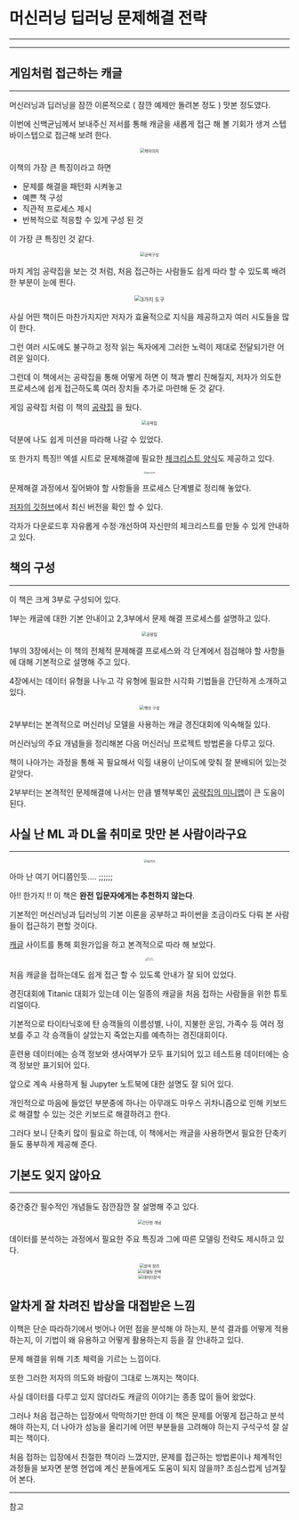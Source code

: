 # 머신러닝 딥러닝 문제해결 전략


---

---

## 게임처럼 접근하는 캐글

---

머신러닝과 딥러닝을 잠깐 이론적으로 ( 잠깐 예제만 돌려본 정도 ) 맛본 정도였다. 

이번에 신백균님께서 보내주신 저서를 통해 캐글을 새롭게 접근 해 볼 기회가 생겨 스텝바이스텝으로 접근해 보려 한다.

<center><img src="https://user-images.githubusercontent.com/10527294/165560381-a126c388-4068-43f5-8200-3534f3d8fa28.png" alt="책이미지" style="zoom:50%;" /></center>

이책의 가장 큰 특징이라고 하면 

- 문제를 해결을 패턴화 시켜놓고
- 예쁜 책 구성
- 직관적 프로세스 제시
- 반복적으로 적응할 수 있게 구성 된 것

이 가장 큰 특징인 것 같다.





<center><img src="https://user-images.githubusercontent.com/10527294/165564378-dccae10d-103a-4be8-8c08-a3274fca5e80.png" alt="공략구성" style="zoom:50%;" /></center>

마치 게임 공략집을 보는 것 처럼, 처음 접근하는 사람들도 쉽게 따라 할 수 있도록 배려한 부분이 눈에 띈다.

<center><img src="https://user-images.githubusercontent.com/10527294/165565332-7f7d909a-47c9-4bc7-be01-9ff27bc1eef0.png" alt="3가지 도구" style="zoom: 67%;" /></center>

사실 어떤 책이든 마찬가지지만 저자가 효율적으로 지식을 제공하고자 여러 시도들을 많이 한다. 

그런 여러 시도에도 불구하고 정작 읽는 독자에게 그러한 노력이 제대로 전달되기란 어려운 일이다. 

그런데 이 책에서는 공략집을 통해 어떻게 하면 이 책과 빨리 진해질지, 저자가 의도한 프로세스에 쉽게 접근하도록 여러 장치들 추가로 마련해 둔 것 같다. 

게임 공략집 처럼 이 책의 [공략집][공략집] 을 뒀다.

<center><img src="https://user-images.githubusercontent.com/10527294/165565853-cccf17b6-efa9-4fa2-8023-1c63120ddf6f.png" alt="공략집" style="zoom:50%;" /></center>

덕분에 나도 쉽게 미션을 따라해 나갈 수 있었다.

또 한가지 특징!! 엑셀 시트로 문제해결에 필요한 [체크리스트 양식][머신러닝 문제해결 체크리스트 (beta)]도 제공하고 있다. 

<center><img src="https://user-images.githubusercontent.com/10527294/165566540-c14af657-2595-49f8-a75f-8bf4b152307f.png" alt="체크리스트" style="zoom: 25%;" /></center>

문제해결 과정에서 짚어봐야 할 사항들을 프로세스 단계별로 정리해 놓았다.

[저자의 깃허브][머신러닝 딥러닝 문제해결 전략 Github]에서 최신 버전을 확인 할 수 있다. 

각자가 다운로드후 자유롭게 수정·개선하여 자신만의 체크리스트를 만들 수 있게 안내하고 있다.





## 책의 구성

---

이 책은 크게 3부로 구성되어 있다. 

1부는 캐글에 대한 기본 안내이고 2,3부에서 문제 해결 프로세스를 설명하고 있다.

<center><img src="https://user-images.githubusercontent.com/10527294/165564606-aed5e18e-2618-4cb8-80d0-4bec5d51bc40.png" alt="공량집" style="zoom:50%;" /></center>



1부의 3장에서는 이 책의 전체적 문제해결 프로세스와 각 단계에서 점검해야 할 사항들에 대해 기본적으로 설명해 주고 있다.

4장에서는 데이터 유형을 나누고 각 유형에 필요한 시각화 기법들을 간단하게 소개하고 있다. 

<center><img src="https://user-images.githubusercontent.com/10527294/165562564-49f9b07f-a391-4dde-8ebd-790abc48ca2c.png" alt="책의 구성" style="zoom:50%;" /></center>

2부부터는 본격적으로 머신러닝 모델을 사용하는 캐글 경진대회에 익숙해질 있다. 

머신러닝의 주요 개념들을 정리해본 다음 머신러닝 프로젝트 방법론을 다루고 있다.  

책이 나아가는 과정을 통해 꼭 필요해서 익힐 내용이 난이도에 맞춰 잘 분배되어 있는것 같앗다. 

2부부터는 본격적인 문제해결에 나서는 만큼 별책부록인 [공략집의 미니맵][공략집]이 큰 도움이 된다.





## 사실 난 ML 과 DL을 취미로 맛만 본 사람이라구요

---

<center><img src="https://user-images.githubusercontent.com/10527294/165561286-27b5b92f-1606-4344-bb3b-fb72b943829d.jpg" alt="대상독자" style="zoom: 30%;" /></center>

아마 난 여기 어디쯤인듯.... ;;;;;; 

아!! 한가지 !! 이 책은 **완전 입문자에게는 추천하지 않는다**. 

기본적인 머신러닝과 딥러닝의 기본 이론을 공부하고 파이썬을 조금이라도 다뤄 본 사람들이 접근하기 편할 것이다.

[캐글][캐글 사이트] 사이트를 통해 회원가입을 하고 본격적으로 따라 해 보았다. 

<center><img src="https://user-images.githubusercontent.com/10527294/165563222-f9ed9565-c69a-4808-8a5e-2f9024bfccfd.png" alt="캐글 사이트" style="zoom: 15%;" /></center>



<center><img src="https://user-images.githubusercontent.com/10527294/165563298-b521e839-327f-4ab0-a092-0dfd2f88f392.png" alt="캐글 사이트 홈" style="zoom: 15%;" /></center>

처음 캐글을 접하는데도 쉽게 접근 할 수 있도록 안내가 잘 되어 있었다.

경진대회에 Titanic 대회가 있는데 이는 일종의 캐글을 처음 접하는 사람들을 위한 튜토리얼이다. 

기본적으로 타이타닉호에 탄 승객들의 이름성별, 나이, 지불한 운임, 가족수 등 여러 정보를 주고 각 승객들이 살았는지 죽었는지를 예측하는 경진대회이다. 

훈련용 데이터에는 승객 정보와 생사여부가 모두 표기되어 있고 테스트용 데이터에는 승객 정보만 표기되어 있다. 

앞으로 계속 사용하게 될 Jupyter 노트북에 대한 설명도 잘 되어 있다.



개인적으로 마음에 들었던 부분중에 하나는 아무래도 마우스 귀차니즘으로 인해 키보드로 해결할 수 있는 것은 키보드로 해결하려고 한다. 

그러다 보니 단축키 많이 필요로 하는데, 이 책에서는 캐글을 사용하면서 필요한 단축키들도 풍부하게 제공해 준다.





## 기본도 잊지 않아요

---

중간중간 필수적인 개념들도 잠깐잠깐 잘 설명해 주고 있다.

<center><img src="https://user-images.githubusercontent.com/10527294/165578651-24b14351-bcff-4f6e-92bb-2c6491d1ba18.png" alt="간단한 개념" style="zoom:50%;" /></center>

데이터를 분석하는 과정에서 필요한 주요 특징과 그에 따른 모델링 전략도 제시하고 있다.

<center><img src="https://user-images.githubusercontent.com/10527294/165579261-1e14b217-1b51-4cc8-a6d0-e22890cf525d.png" alt="분석 정리" style="zoom:50%;" /></center>

<center><img src="https://user-images.githubusercontent.com/10527294/165579587-a808506f-a0c6-41e9-81fa-1cf7f2c86ab3.png" alt="모델링 전략" style="zoom:50%;" /></center>

<center><img src="https://user-images.githubusercontent.com/10527294/165584579-fed0f405-3ba7-4c60-8c10-ae879e96ad58.png" alt="데이터분석" style="zoom:50%;" /></center>



## 알차게 잘 차려진 밥상을 대접받은 느낌

이책은  단순 따라하기에서 벗어나 어떤 점을 분석해 야 하는지, 분석 결과를 어떻게 적용하는지, 이 기법이 왜 유용하고 어떻게 활용하는지 등을 잘 안내하고 있다. 

문제 해결을 위해 기초 체력을 기르는 느낌이다.  

또한 그러한 저자의 의도와 바람이 그대로 느껴지는 책이다.





사실 데이터를 다루고 있지 않더라도 캐글의 이야기는 종종 많이 들어 왔었다. 

그러나 처음 접근하는 입장에서 막막하기만 한데 이 책은 문제를 어떻게 접근하고 분석해야 하는지, 더 나아가 성능을 올리기에 어떤 부분들을 고려해야 하는지 구석구석 잘 살피는 책이다. 

처음 접하는 입장에서 친절한 책이라 느꼈지만, 문제를 접근하는 방법론이나 체계적인 과정들을 보자면 분명 현업에 계신 분들에게도 도움이 되지 않을까? 조심스럽게 넘겨짚어 본다.



---

참고

[머신러닝 딥러닝 문제해결 전략 Github]: https://github.com/BaekKyunShin/musthave_mldl_problem_solving_strategy	"머신러닝 딥러닝 문제해결 전략 Github"
[공략집]: https://github.com/BaekKyunShin/musthave_mldl_problem_solving_strategy/tree/main/minimap	"공략집(with 미니맵)"
[머신러닝 문제해결 체크리스트 (beta)]: https://docs.google.com/spreadsheets/d/1kVygnwbR_YUpNFgw-6mZQuPn8ILY2m3vl32BOu7gQsc/edit#gid=39315817	"머신러닝 문제해결 체크리스트 (beta)"
[(이미지 분류) 딥러닝 문제해결 체크리스트 (beta)]: https://docs.google.com/spreadsheets/d/1kVygnwbR_YUpNFgw-6mZQuPn8ILY2m3vl32BOu7gQsc/edit#gid=1051001003	"이미지 분류) 딥러닝 문제해결 체크리스트 (beta)"
[캐글 사이트]: https://www.kaggle.com/	"캐글"